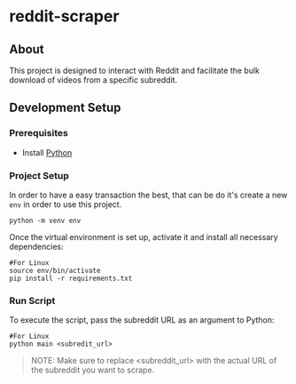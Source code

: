 # reddit-scraper

## About ##
This project is designed to interact with Reddit and facilitate the bulk download of videos from a specific subreddit.

## Development Setup ##

### Prerequisites ###
- Install [Python](https://www.python.org/downloads/)

### Project Setup ###
In order to have a easy transaction the best, that can be do it's create a new `env` in order to use this project.

```shell
python -m venv env
```

Once the virtual environment is set up, activate it and install all necessary dependencies:

```shell
#For Linux
source env/bin/activate
pip install -r requirements.txt
```

### Run Script ###
To execute the script, pass the subreddit URL as an argument to Python:
```shell
#For Linux
python main <subredit_url>
```
> NOTE: Make sure to replace <subreddit_url> with the actual URL of the subreddit you want to scrape.


